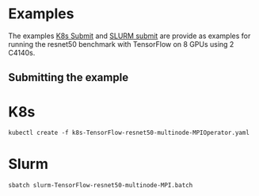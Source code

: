 # Examples


The examples [K8s Submit](https://github.com/dell/omnia/blob/devel/examples/k8s-TensorFlow-resnet50-multinode-MPIOperator.yaml) and [SLURM submit](https://github.com/dell/omnia/blob/devel/examples/slurm-TensorFlow-resnet50-multinode-MPI.batch) are provide as examples for running the resnet50 benchmark with TensorFlow on 8 GPUs using 2 C4140s.

## Submitting the example

# K8s
```` kubectl create -f k8s-TensorFlow-resnet50-multinode-MPIOperator.yaml ````

# Slurm
```` sbatch slurm-TensorFlow-resnet50-multinode-MPI.batch ````

